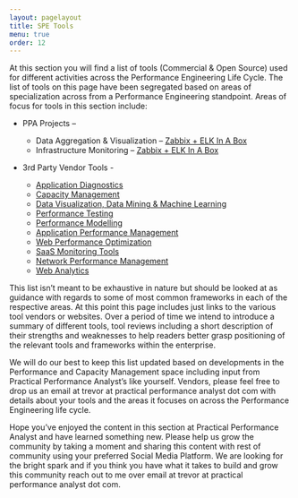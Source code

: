 ```yaml
---
layout: pagelayout
title: SPE Tools
menu: true
order: 12
---
```


At this section you will find a list of tools (Commercial & Open Source) used for different activities across the Performance Engineering Life Cycle. The list of tools on this page have been segregated based on areas of specialization across from a Performance Engineering standpoint. Areas of focus for tools in this section include:

* PPA Projects –
  * Data Aggregation & Visualization – [Zabbix + ELK In A Box](https://sourceforge.net/projects/zabbix-elk-in-a-box/)
  * Infrastructure Monitoring – [Zabbix + ELK In A Box](https://sourceforge.net/projects/zabbix-elk-in-a-box/)

* 3rd Party Vendor Tools - 
  * [Application Diagnostics](https://tangowhisky37.github.io/PracticalPerformanceAnalyst/pages/spe_tools/application_performance_monitoring/)
  * [Capacity Management](https://tangowhisky37.github.io/PracticalPerformanceAnalyst/pages/spe_tools/capacity_management/)
  * [Data Visualization, Data Mining & Machine Learning](https://tangowhisky37.github.io/PracticalPerformanceAnalyst/pages/spe_tools/data_visualization_mining_machine_learning/)
  * [Performance Testing](https://tangowhisky37.github.io/PracticalPerformanceAnalyst/pages/spe_tools/performance_testing/)
  * [Performance Modelling](https://tangowhisky37.github.io/PracticalPerformanceAnalyst/pages/spe_tools/performance_modelling/)
  * [Application Performance Management](https://tangowhisky37.github.io/PracticalPerformanceAnalyst/pages/spe_tools/application_performance_management/)
  * [Web Performance Optimization](https://tangowhisky37.github.io/PracticalPerformanceAnalyst/pages/spe_tools/web_performance_optimization/)
  * [SaaS Monitoring Tools](https://tangowhisky37.github.io/PracticalPerformanceAnalyst/pages/spe_tools/saas_monitoring_tools/)
  * [Network Performance Management](https://tangowhisky37.github.io/PracticalPerformanceAnalyst/pages/spe_tools/network_performance_management/)
  * [Web Analytics](https://tangowhisky37.github.io/PracticalPerformanceAnalyst/pages/spe_tools/web_analytics/)

This list isn’t meant to be exhaustive in nature but should be looked at as guidance with regards to some of most common frameworks in each of the respective areas. At this point this page includes just links to the various tool vendors or websites. Over a period of time we intend to introduce a summary of different tools, tool reviews including a short description of their strengths and weaknesses to help readers better grasp positioning of the relevant tools and frameworks within the enterprise.

We will do our best to keep this list updated based on developments in the Performance and Capacity Management space including input from Practical Performance Analyst’s like yourself. Vendors, please feel free to drop us an email at trevor at practical performance analyst dot com with details about your tools and the areas it focuses on across the Performance Engineering life cycle.

Hope you’ve enjoyed the content in this section at Practical Performance Analyst and have learned something new. Please help us grow the community by taking a moment and sharing this content with rest of community using your preferred Social Media Platform. We are looking for the bright spark and if you think you have what it takes to build and grow this community reach out to me over email at trevor at practical performance analyst dot com.
